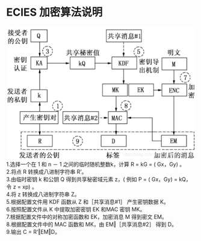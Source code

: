 # ECIES 加密算法说明
![image](ecies-image.png)
1.选择一个在 1 和 n － 1 之间的临时随机整数k，计算 R = kG = ( Gx，Gy) 。  
2.将点 R 转换成八进制字符串 R’。  
3.由临时密钥 k 和公钥 Q 得到共享秘密域元素 z，( 例如 P = ( Gx，Gy) = kQ，令 z = xp) 。    
4.将 z 转换成八进制字符串 Z。  
5.根据配置文件用 KDF 函数从 Z 和［共享消息#1］ 产生密钥数据 K。  
6.按照配置文件从 K 中提取加密密钥 EK 和MAC 密钥 MK。  
7.根据配置文件中的对称加密函数和 EK，加密消息 M 得到密文 EM。  
8.根据配置文件中的 MAC 函数和 MK，由 EM‖［共享消息#2］ 得到 D。  
9.输出 C = R’‖EM‖D。